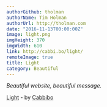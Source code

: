 ```yaml
---
authorGithub: tholman
authorName: Tim Holman
authorUrl: http://tholman.com
date: "2016-11-13T00:00:00Z"
image: light.png
imgHeight: 370
imgWidth: 610
link: http://cabbi.bo/light/
remoteImage: true
title: Light
category: Beautiful
---
```


_Beautiful website, beautiful message._

[Light](http://cabbi.bo/light/) - by [Cabbibo](http://cabbi.bo/)
